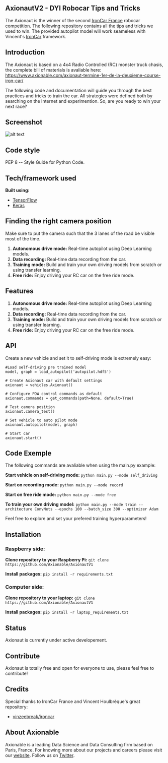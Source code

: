 ## AxionautV2 - DYI Robocar Tips and Tricks
The Axionaut is the winner of the second [IronCar France](http://ironcar.org) robocar competition. The following repository contains all the tips and tricks we used to win. The provided autopilot model will work seameless with Vincent's [IronCar](https://github.com/vinzeebreak/ironcar) framework.


## Introduction
The Axionaut is based on a 4x4 Radio Controlled (RC) monster truck chasis, the complete bill of materials is avaliable here:
https://www.axionable.com/axionaut-termine-1er-de-la-deuxieme-course-iron-car/

The following code and documentation will guide you through the best practices and tricks to train the car. All strategies were defined both by searching on the Internet and experimention. So, are you ready to win your next race?

## Screenshot
![alt text](https://www.axionable.com/wp-content/uploads/2018/02/axionautV1.png)


## Code style
PEP 8 -- Style Guide for Python Code.


## Tech/framework used

<b>Built using:</b>
- [TensorFlow](https://www.tensorflow.org)
- [Keras](https://keras.io)

## Finding the right camera position
Make sure to put the camera such that the 3 lanes of the road be visible most of the time.

1. <strong>Autonomous drive mode:</strong> Real-time autopilot using Deep Learning models.
2. <strong>Data recording:</strong> Real-time data recording from the car.
3. <strong>Training mode:</strong> Build and train your own driving models from scratch or using transfer learning.
4. <strong>Free ride:</strong> Enjoy driving your RC car on the free ride mode.


## Features

1. <strong>Autonomous drive mode:</strong> Real-time autopilot using Deep Learning models.
2. <strong>Data recording:</strong> Real-time data recording from the car.
3. <strong>Training mode:</strong> Build and train your own driving models from scratch or using transfer learning.
4. <strong>Free ride:</strong> Enjoy driving your RC car on the free ride mode.


## API

Create a new vehicle and set it to self-driving mode is extremely easy:

	#Load self-driving pre trained model
    model, graph = load_autopilot('autopilot.hdf5')

    # Create Axionaut car with default settings
    axionaut = vehicles.Axionaut()

    # Configure PDW control commands as default
    axionaut.commands = get_commands(path=None, default=True)

    # Test camera position
    axionaut.camera_test()

    # Set vehicle to auto pilot mode 
    axionaut.autopilot(model, graph)

    # Start car   
    axionaut.start()

## Code Exemple

The following commands are avaliable when using the main.py example:

<strong>Start vehicle on self-driving mode:</strong>
`python main.py --mode self_driving`

<strong>Start on recording mode:</strong>
`python main.py --mode record`

<strong>Start on free ride mode:</strong>
`python main.py --mode free`

<strong>To train your own driving model:</strong>
`python main.py --mode train --architecture ConvNets --epochs 100 --batch_size 300 --optimizer Adam`

Feel free to explore and set your prefered training hyperparameters!


## Installation
### Raspberry side:
<strong>Clone repository to your Raspberry Pi:</strong>
`git clone https://github.com/Axionable/AxionautV1`

<strong>Install packages:</strong>
`pip install -r requirements.txt`

### Computer side:
<strong>Clone repository to your laptop:</strong>
`git clone https://github.com/Axionable/AxionautV1`

<strong>Install packages:</strong>
`pip install -r laptop_requirements.txt`


## Status

Axionaut is currently under active developement.

## Contribute

Axionaut is totally free and open for everyone to use, please feel free to contribute!

## Credits
Special thanks to IronCar France and Vincent Houlbrèque's great repository:
- [vinzeebreak/ironcar](https://github.com/vinzeebreak/ironcar)



## About Axionable

Axionable is a leading Data Science and Data Consulting firm based on Paris, France. For knowing more about our projects and careers please visit our [website](https://www.axionable.com). Follow us on [Twitter](https://twitter.com/AxionableData).

